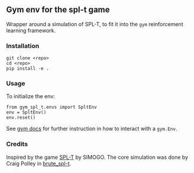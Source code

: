 ## Gym env for the spl-t game

Wrapper around a simulation of SPL-T, to fit it into the `gym` reinforcement learning framework.

### Installation
```
git clone <repo>
cd <repo>
pip install -e .
```

### Usage
To initialize the env:
```
from gym_spl_t.envs import SpltEnv
env = SpltEnv()
env.reset()
```

See [gym docs]( https://github.com/openai/gym ) for further instruction in how to interact with a `gym.Env`. 



### Credits
Inspired by the game [SPL-T](http://simogo.com/work/spl-t/) by SIMOGO. 
The core simulation was done by Craig Polley in [brute_spl-t](https://gitlab.com/flashingLEDs/brute_spl-t).